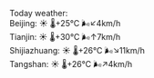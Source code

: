 Today weather:  
Beijing: ☀️   🌡️+25°C 🌬️↙4km/h  
Tianjin: ☀️   🌡️+30°C 🌬️↑7km/h  
Shijiazhuang: ☀️   🌡️+26°C 🌬️↘11km/h  
Tangshan: ☀️   🌡️+26°C 🌬️↗4km/h  
